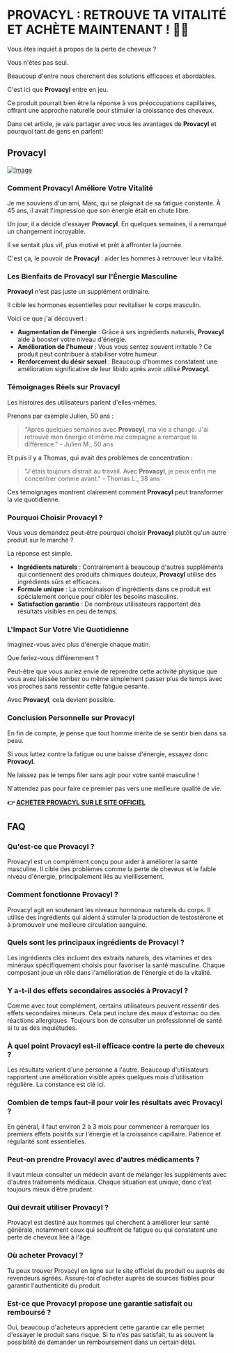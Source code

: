 # PROVACYL : RETROUVE TA VITALITÉ ET ACHÈTE MAINTENANT ! 💪✨

Vous êtes inquiet à propos de la perte de cheveux ? 

Vous n'êtes pas seul. 

Beaucoup d'entre nous cherchent des solutions efficaces et abordables. 

C'est ici que **Provacyl** entre en jeu. 

Ce produit pourrait bien être la réponse à vos préoccupations capillaires, offrant une approche naturelle pour stimuler la croissance des cheveux. 

Dans cet article, je vais partager avec vous les avantages de **Provacyl** et pourquoi tant de gens en parlent!

## Provacyl

[![Image](https://www2.sellhealth.com/292/300x250.jpg)](https://gchaffi.com/7aT0jrFx)

### Comment Provacyl Améliore Votre Vitalité

Je me souviens d'un ami, Marc, qui se plaignait de sa fatigue constante. À 45 ans, il avait l'impression que son énergie était en chute libre. 

Un jour, il a décidé d'essayer **Provacyl**. En quelques semaines, il a remarqué un changement incroyable. 

Il se sentait plus vif, plus motivé et prêt à affronter la journée.

C'est ça, le pouvoir de **Provacyl** : aider les hommes à retrouver leur vitalité.

### Les Bienfaits de Provacyl sur l'Énergie Masculine

**Provacyl** n'est pas juste un supplément ordinaire. 

Il cible les hormones essentielles pour revitaliser le corps masculin.

Voici ce que j'ai découvert :

- **Augmentation de l'énergie** : Grâce à ses ingrédients naturels, **Provacyl** aide à booster votre niveau d'énergie.
- **Amélioration de l'humeur** : Vous vous sentez souvent irritable ? Ce produit peut contribuer à stabiliser votre humeur.
- **Renforcement du désir sexuel** : Beaucoup d'hommes constatent une amélioration significative de leur libido après avoir utilisé **Provacyl**.

### Témoignages Réels sur Provacyl

Les histoires des utilisateurs parlent d'elles-mêmes. 

Prenons par exemple Julien, 50 ans :

> "Après quelques semaines avec **Provacyl**, ma vie a changé. J'ai retrouvé mon énergie et même ma compagne a remarqué la différence." - Julien M., 50 ans

Et puis il y a Thomas, qui avait des problèmes de concentration :

> "J'étais toujours distrait au travail. Avec **Provacyl**, je peux enfin me concentrer comme avant." - Thomas L., 38 ans

Ces témoignages montrent clairement comment **Provacyl** peut transformer la vie quotidienne.

### Pourquoi Choisir Provacyl ?

Vous vous demandez peut-être pourquoi choisir **Provacyl** plutôt qu'un autre produit sur le marché ?

La réponse est simple.

- **Ingrédients naturels** : Contrairement à beaucoup d'autres suppléments qui contiennent des produits chimiques douteux, **Provacyl** utilise des ingrédients sûrs et efficaces.
- **Formule unique** : La combinaison d'ingrédients dans ce produit est spécialement conçue pour cibler les besoins masculins.
- **Satisfaction garantie** : De nombreux utilisateurs rapportent des résultats visibles en peu de temps.

### L'Impact Sur Votre Vie Quotidienne

Imaginez-vous avec plus d'énergie chaque matin. 

Que feriez-vous différemment ?

Peut-être que vous auriez envie de reprendre cette activité physique que vous avez laissée tomber ou même simplement passer plus de temps avec vos proches sans ressentir cette fatigue pesante.

Avec **Provacyl**, cela devient possible.

### Conclusion Personnelle sur Provacyl

En fin de compte, je pense que tout homme mérite de se sentir bien dans sa peau. 

Si vous luttez contre la fatigue ou une baisse d'énergie, essayez donc **Provacyl**.

Ne laissez pas le temps filer sans agir pour votre santé masculine !

N'attendez pas pour faire ce premier pas vers une meilleure qualité de vie.



**👉 [ACHETER PROVACYL SUR LE SITE OFFICIEL](https://gchaffi.com/7aT0jrFx)**

## FAQ

### Qu'est-ce que Provacyl ?
Provacyl est un complément conçu pour aider à améliorer la santé masculine. Il cible des problèmes comme la perte de cheveux et le faible niveau d'énergie, principalement liés au vieillissement.

### Comment fonctionne Provacyl ?
Provacyl agit en soutenant les niveaux hormonaux naturels du corps. Il utilise des ingrédients qui aident à stimuler la production de testostérone et à promouvoir une meilleure circulation sanguine.

### Quels sont les principaux ingrédients de Provacyl ?
Les ingrédients clés incluent des extraits naturels, des vitamines et des minéraux spécifiquement choisis pour favoriser la santé masculine. Chaque composant joue un rôle dans l'amélioration de l'énergie et de la vitalité.

### Y a-t-il des effets secondaires associés à Provacyl ?
Comme avec tout complément, certains utilisateurs peuvent ressentir des effets secondaires mineurs. Cela peut inclure des maux d'estomac ou des réactions allergiques. Toujours bon de consulter un professionnel de santé si tu as des inquiétudes.

### À quel point Provacyl est-il efficace contre la perte de cheveux ?
Les résultats varient d'une personne à l'autre. Beaucoup d'utilisateurs rapportent une amélioration visible après quelques mois d'utilisation régulière. La constance est clé ici.

### Combien de temps faut-il pour voir les résultats avec Provacyl ?
En général, il faut environ 2 à 3 mois pour commencer à remarquer les premiers effets positifs sur l'énergie et la croissance capillaire. Patience et régularité sont essentielles.

### Peut-on prendre Provacyl avec d'autres médicaments ?
Il vaut mieux consulter un médecin avant de mélanger les suppléments avec d'autres traitements médicaux. Chaque situation est unique, donc c’est toujours mieux d’être prudent.

### Qui devrait utiliser Provacyl ?
Provacyl est destiné aux hommes qui cherchent à améliorer leur santé générale, notamment ceux qui souffrent de fatigue ou qui constatent une perte de cheveux liée à l'âge.

### Où acheter Provacyl ?
Tu peux trouver Provacyl en ligne sur le site officiel du produit ou auprès de revendeurs agréés. Assure-toi d'acheter auprès de sources fiables pour garantir l'authenticité du produit.

### Est-ce que Provacyl propose une garantie satisfait ou remboursé ?
Oui, beaucoup d'acheteurs apprécient cette garantie car elle permet d'essayer le produit sans risque. Si tu n'es pas satisfait, tu as souvent la possibilité de demander un remboursement dans un certain délai.